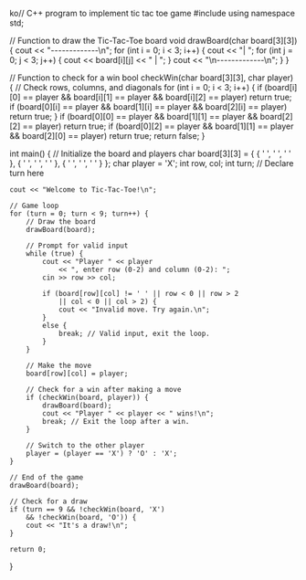 ko// C++ program to implement tic tac toe game 
#include <iostream> 
using namespace std; 

// Function to draw the Tic-Tac-Toe board 
void drawBoard(char board[3][3]) 
{ 
	cout << "-------------\n"; 
	for (int i = 0; i < 3; i++) { 
		cout << "| "; 
		for (int j = 0; j < 3; j++) { 
			cout << board[i][j] << " | "; 
		} 
		cout << "\n-------------\n"; 
	} 
} 

// Function to check for a win 
bool checkWin(char board[3][3], char player) 
{ 
	// Check rows, columns, and diagonals 
	for (int i = 0; i < 3; i++) { 
		if (board[i][0] == player && board[i][1] == player 
			&& board[i][2] == player) 
			return true; 
		if (board[0][i] == player && board[1][i] == player 
			&& board[2][i] == player) 
			return true; 
	} 
	if (board[0][0] == player && board[1][1] == player 
		&& board[2][2] == player) 
		return true; 
	if (board[0][2] == player && board[1][1] == player 
		&& board[2][0] == player) 
		return true; 
	return false; 
} 

int main() 
{ 
	// Initialize the board and players 
	char board[3][3] = { { ' ', ' ', ' ' }, 
						{ ' ', ' ', ' ' }, 
						{ ' ', ' ', ' ' } }; 
	char player = 'X'; 
	int row, col; 
	int turn; // Declare turn here 

	cout << "Welcome to Tic-Tac-Toe!\n"; 

	// Game loop 
	for (turn = 0; turn < 9; turn++) { 
		// Draw the board 
		drawBoard(board); 

		// Prompt for valid input 
		while (true) { 
			cout << "Player " << player 
				<< ", enter row (0-2) and column (0-2): "; 
			cin >> row >> col; 

			if (board[row][col] != ' ' || row < 0 || row > 2 
				|| col < 0 || col > 2) { 
				cout << "Invalid move. Try again.\n"; 
			} 
			else { 
				break; // Valid input, exit the loop. 
			} 
		} 

		// Make the move 
		board[row][col] = player; 

		// Check for a win after making a move 
		if (checkWin(board, player)) { 
			drawBoard(board); 
			cout << "Player " << player << " wins!\n"; 
			break; // Exit the loop after a win. 
		} 

		// Switch to the other player 
		player = (player == 'X') ? 'O' : 'X'; 
	} 

	// End of the game 
	drawBoard(board); 

	// Check for a draw 
	if (turn == 9 && !checkWin(board, 'X') 
		&& !checkWin(board, 'O')) { 
		cout << "It's a draw!\n"; 
	} 

	return 0; 
}
